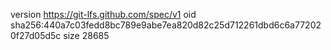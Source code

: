 version https://git-lfs.github.com/spec/v1
oid sha256:440a7c03fedd8bc789e9abe7ea820d82c25d712261dbd6c6a772020f27d05d5c
size 28685
